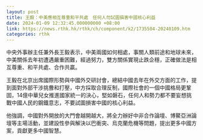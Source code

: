 ```yaml
---
layout: post
title: 王毅：中美應相互尊重和平共處　任何人勿試圖損害中國核心利益
date: 2024-01-09 12:32:45.000000000 +08:00
link: https://news.rthk.hk/rthk/ch/component/k2/1735504-20240109.htm
categories: rthk
---
```


中央外事辦主任兼外長王毅表示，中美兩國如何相處，事關人類前途和地球未來，中美關係去年初遭遇嚴重困難，經過努力，雙方關係實現止跌企穩，正確做法是相互尊重、和平共處、合作共贏。

王毅在北京出席國際形勢與中國外交研討會，總結中國去年在外交方面的工作，提到面對外部干涉挑釁和打壓，中方採取合理反制，國際社會的一個中國格局更鞏固，14億中華兒女推進國家統一的決心，堅如磐石，任何人和勢力都不要妄想挑戰中國人民的鋼鐵意志，不要試圖損害中國的核心利益。

他強調，中國對外開放的大門會越開越大，將全力辦好中非合作論壇、博鰲亞洲論壇等主場活動，並建設性參與解決以巴衝突、烏克蘭危機等問題，提出更多中國方案，貢獻更多中國智慧。
